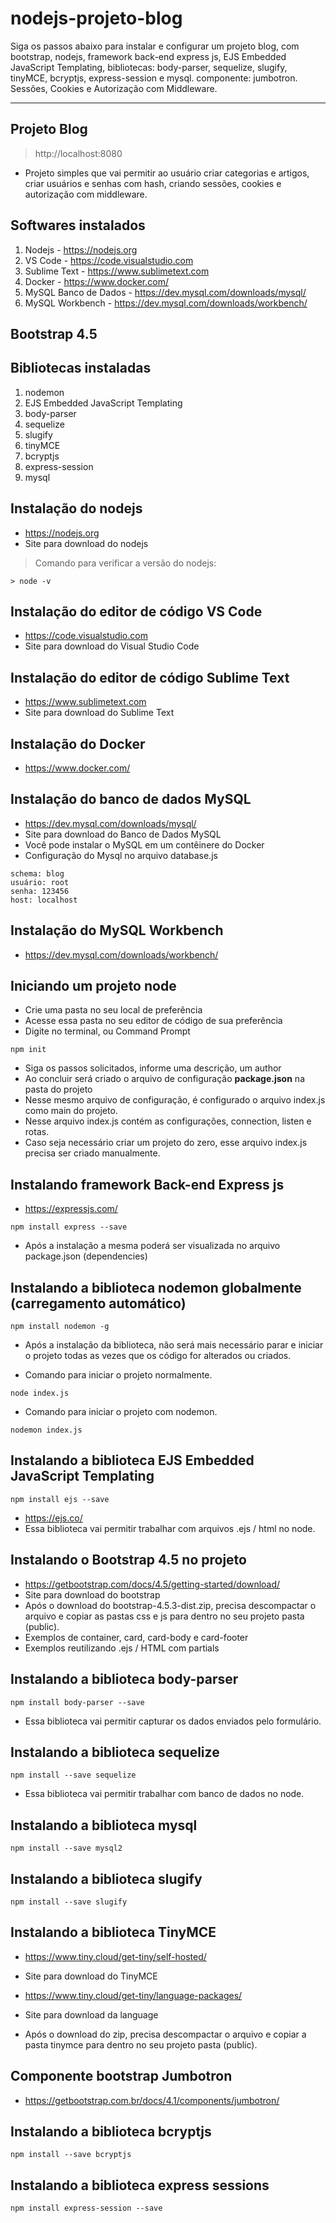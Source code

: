# nodejs-projeto-blog
Siga os passos abaixo para instalar e configurar um projeto blog, com bootstrap, nodejs, framework back-end express js, EJS Embedded JavaScript Templating, bibliotecas: body-parser, sequelize, slugify, tinyMCE, bcryptjs, express-session e mysql. componente: jumbotron. Sessões, Cookies e Autorização com Middleware.
***

## Projeto Blog
> http://localhost:8080
* Projeto simples que vai permitir ao usuário criar categorias e artigos, criar usuários e senhas com hash, criando sessões, cookies e autorização com middleware.

## Softwares instalados
1. Nodejs - https://nodejs.org
1. VS Code - https://code.visualstudio.com
1. Sublime Text - https://www.sublimetext.com
1. Docker - https://www.docker.com/
1. MySQL Banco de Dados - https://dev.mysql.com/downloads/mysql/
1. MySQL Workbench - https://dev.mysql.com/downloads/workbench/

## Bootstrap 4.5

## Bibliotecas instaladas
1. nodemon
1. EJS Embedded JavaScript Templating
1. body-parser
1. sequelize
1. slugify
1. tinyMCE
1. bcryptjs
1. express-session
1. mysql

## Instalação do nodejs

* https://nodejs.org
* Site para download do nodejs

> Comando para verificar a versão do nodejs:
```
> node -v
```

## Instalação do editor de código VS Code

* https://code.visualstudio.com
* Site para download do Visual Studio Code

## Instalação do editor de código Sublime Text

* https://www.sublimetext.com
* Site para download do Sublime Text

## Instalação do Docker

* https://www.docker.com/

## Instalação do banco de dados MySQL

* https://dev.mysql.com/downloads/mysql/
* Site para download do Banco de Dados MySQL
* Você pode instalar o MySQL em um contêinere do Docker
* Configuração do Mysql no arquivo database.js
```
schema: blog
usuário: root
senha: 123456
host: localhost
```

## Instalação do MySQL Workbench

* https://dev.mysql.com/downloads/workbench/

## Iniciando um projeto node

* Crie uma pasta no seu local de preferência
* Acesse essa pasta no seu editor de código de sua preferência
* Digite no terminal, ou Command Prompt
```
npm init
```
* Siga os passos solicitados, informe uma descrição, um author
* Ao concluir será criado o arquivo de configuração **package.json** na pasta do projeto
* Nesse mesmo arquivo de configuração, é configurado o arquivo index.js como main do projeto.
* Nesse arquivo index.js contém as configurações, connection, listen e rotas.
* Caso seja necessário criar um projeto do zero, esse arquivo index.js precisa ser criado manualmente.

## Instalando framework Back-end Express js
* https://expressjs.com/
```
npm install express --save
```
* Após a instalação a mesma poderá ser visualizada no arquivo package.json (dependencies)

## Instalando a biblioteca nodemon globalmente (carregamento automático)

```
npm install nodemon -g
```
* Após a instalação da biblioteca, não será mais necessário parar e iniciar o projeto todas as vezes que os código for alterados ou criados.

* Comando para iniciar o projeto normalmente.
```
node index.js
```

* Comando para iniciar o projeto com nodemon.
```
nodemon index.js
```

## Instalando a biblioteca EJS Embedded JavaScript Templating

```
npm install ejs --save
```
* https://ejs.co/
* Essa biblioteca vai permitir trabalhar com arquivos .ejs / html no node.

## Instalando o Bootstrap 4.5 no projeto

* https://getbootstrap.com/docs/4.5/getting-started/download/
* Site para download do bootstrap
* Após o download do bootstrap-4.5.3-dist.zip, precisa descompactar o arquivo e copiar as pastas css e js para dentro no seu projeto pasta (public).
* Exemplos de container, card, card-body e card-footer
* Exemplos reutilizando .ejs / HTML com partials

## Instalando a biblioteca body-parser

```
npm install body-parser --save
```
* Essa biblioteca vai permitir capturar os dados enviados pelo formulário.

## Instalando a biblioteca sequelize

```
npm install --save sequelize
```
* Essa biblioteca vai permitir trabalhar com banco de dados no node.

## Instalando a biblioteca mysql

```
npm install --save mysql2
```

## Instalando a biblioteca slugify

```
npm install --save slugify
```

## Instalando a biblioteca TinyMCE

* https://www.tiny.cloud/get-tiny/self-hosted/
* Site para download do TinyMCE

* https://www.tiny.cloud/get-tiny/language-packages/
* Site para download da language
* Após o download do zip, precisa descompactar o arquivo e copiar a pasta tinymce para dentro no seu projeto pasta (public).

## Componente bootstrap Jumbotron

* https://getbootstrap.com.br/docs/4.1/components/jumbotron/

## Instalando a biblioteca bcryptjs

```
npm install --save bcryptjs
```

## Instalando a biblioteca express sessions

```
npm install express-session --save
```